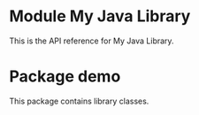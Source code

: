 # Module My Java Library

This is the API reference for My Java Library.

# Package demo

This package contains library classes.
